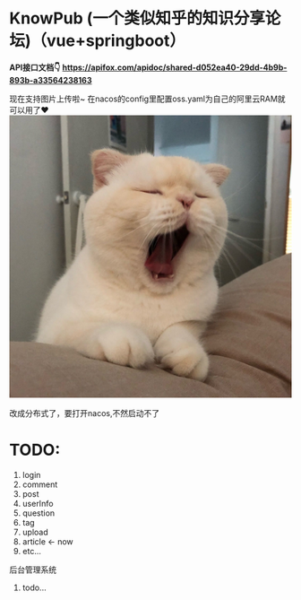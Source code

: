 # KnowPub (一个类似知乎的知识分享论坛)（vue+springboot）

**API接口文档👇**
**https://apifox.com/apidoc/shared-d052ea40-29dd-4b9b-893b-a33564238163**


现在支持图片上传啦~  在nacos的config里配置oss.yaml为自己的阿里云RAM就可以用了♥
![image](https://github.com/Gringoire-99/know_pub/blob/main/know_pub_%E5%89%8D%E7%AB%AF/src/assets/aow.jpg)

改成分布式了，要打开nacos,不然启动不了

   
   # TODO:
   1. login
   5. comment 
   5. post
   3. userInfo
   4. question 
   6. tag 
   7. upload
   8. article  <- now
   9. etc...
   
   后台管理系统
   1. todo...
   
   

